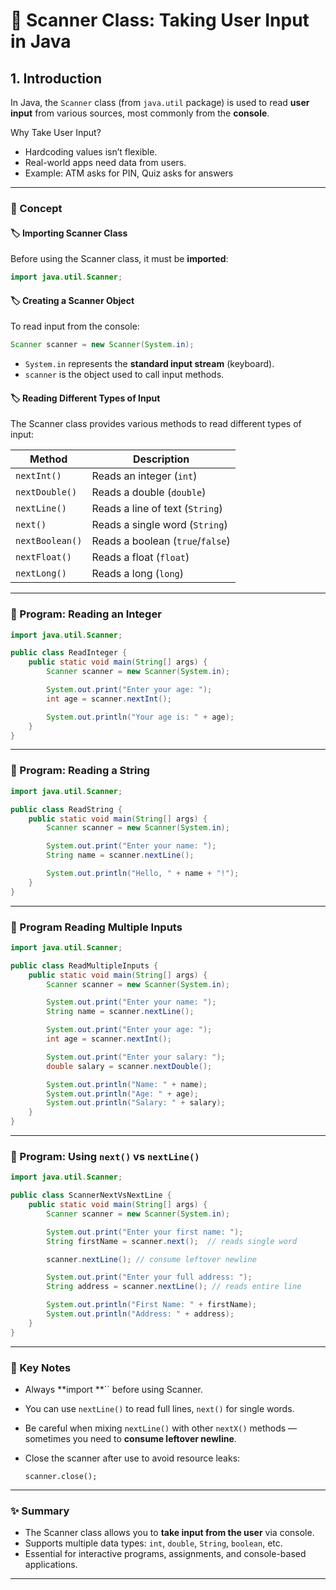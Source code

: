 # 🚀 Scanner Class: Taking User Input in Java

## 1. Introduction

In Java, the `Scanner` class (from `java.util` package) is used to read **user input** from various sources, most commonly from the **console**.

Why Take User Input?
- Hardcoding values isn’t flexible.
- Real-world apps need data from users.
- Example: ATM asks for PIN, Quiz asks for answers

---

### 📘 Concept

#### 🏷️ Importing Scanner Class

Before using the Scanner class, it must be **imported**:

```java
import java.util.Scanner;
```

#### 🏷️ Creating a Scanner Object

To read input from the console:

```java
Scanner scanner = new Scanner(System.in);
```

* `System.in` represents the **standard input stream** (keyboard).
* `scanner` is the object used to call input methods.
 
#### 🏷️ Reading Different Types of Input

The Scanner class provides various methods to read different types of input:

| Method          | Description                      |
| --------------- | -------------------------------- |
| `nextInt()`     | Reads an integer (`int`)         |
| `nextDouble()`  | Reads a double (`double`)        |
| `nextLine()`    | Reads a line of text (`String`)  |
| `next()`        | Reads a single word (`String`)   |
| `nextBoolean()` | Reads a boolean (`true`/`false`) |
| `nextFloat()`   | Reads a float (`float`)          |
| `nextLong()`    | Reads a long (`long`)            |

---

### 📝 Program: Reading an Integer

```java
import java.util.Scanner;

public class ReadInteger {
    public static void main(String[] args) {
        Scanner scanner = new Scanner(System.in);

        System.out.print("Enter your age: ");
        int age = scanner.nextInt();

        System.out.println("Your age is: " + age);
    }
}
```
---

### 📝 Program: Reading a String

```java
import java.util.Scanner;

public class ReadString {
    public static void main(String[] args) {
        Scanner scanner = new Scanner(System.in);

        System.out.print("Enter your name: ");
        String name = scanner.nextLine();

        System.out.println("Hello, " + name + "!");
    }
}
```

---

### 📝 Program Reading Multiple Inputs

```java
import java.util.Scanner;

public class ReadMultipleInputs {
    public static void main(String[] args) {
        Scanner scanner = new Scanner(System.in);

        System.out.print("Enter your name: ");
        String name = scanner.nextLine();

        System.out.print("Enter your age: ");
        int age = scanner.nextInt();

        System.out.print("Enter your salary: ");
        double salary = scanner.nextDouble();

        System.out.println("Name: " + name);
        System.out.println("Age: " + age);
        System.out.println("Salary: " + salary);
    }
}
```

---

### 📝 Program: Using `next()` vs `nextLine()`

```java
import java.util.Scanner;

public class ScannerNextVsNextLine {
    public static void main(String[] args) {
        Scanner scanner = new Scanner(System.in);

        System.out.print("Enter your first name: ");
        String firstName = scanner.next();  // reads single word

        scanner.nextLine(); // consume leftover newline

        System.out.print("Enter your full address: ");
        String address = scanner.nextLine(); // reads entire line

        System.out.println("First Name: " + firstName);
        System.out.println("Address: " + address);
    }
}
```
---

### 📌 Key Notes

- Always \*\*import \*\*\`\` before using Scanner.
- You can use `nextLine()` to read full lines, `next()` for single words.
- Be careful when mixing `nextLine()` with other `nextX()` methods — sometimes you need to **consume leftover newline**.
- Close the scanner after use to avoid resource leaks:

      scanner.close();


---

### ✨ Summary

* The Scanner class allows you to **take input from the user** via console.
* Supports multiple data types: `int`, `double`, `String`, `boolean`, etc.
* Essential for interactive programs, assignments, and console-based applications.

---